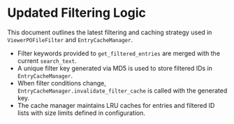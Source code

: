 # Updated Filtering Logic

This document outlines the latest filtering and caching strategy used in `ViewerPOFileFilter` and `EntryCacheManager`.

* Filter keywords provided to `get_filtered_entries` are merged with the current `search_text`.
* A unique filter key generated via MD5 is used to store filtered IDs in `EntryCacheManager`.
* When filter conditions change, `EntryCacheManager.invalidate_filter_cache` is called with the generated key.
* The cache manager maintains LRU caches for entries and filtered ID lists with size limits defined in configuration.
